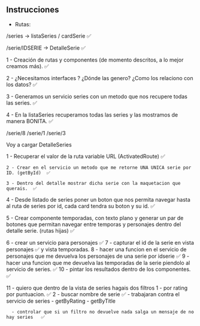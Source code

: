 ## Instrucciones

  - Rutas:

  /series -> listaSeries  / cardSerie ✅
  
  /serie/IDSERIE -> DetalleSerie ✅

  1 - Creación de rutas y componentes (de momento descritos, a lo mejor creamos más). ✅

 2 - ¿Necesitamos interfaces ? ¿Dónde las genero? ¿Como los relaciono con los datos? ✅

   3 - Generamos un servicio series con un metodo que nos recupere todas las series.  ✅

   4 - En la listaSeries recuperamos todas las series y las mostramos de manera BONITA.  ✅


/serie/8
/serie/1
/serie/3

Voy a cargar DetalleSeries 
 
  1 - Recuperar el valor de la ruta variable URL (ActivatedRoute)  ✅

    2 - Crear en el servicio un metodo que me retorne UNA UNICA serie por ID. (getById)  ✅

    3 - Dentro del detalle mostrar dicha serie con la maquetacion que querais.  ✅

   4 - Desde listado de series poner un boton que nos permita navegar hasta al ruta de series por id, cada card tendra su boton y su id.  ✅

  5 - Crear componente temporadas, con texto plano y generar un par de botones que permitan navegar entre temporas y personajes dentro del detalle serie. (rutas hijas) ✅

  6 - crear un servicio para personajes ✅
  7 - capturar el id de la serie en vista personajes ✅ y vista temporadas. 
  8 - hacer una funcion en el servicio de personajes que me devuelva los personajes de una serie por idserie ✅
  9 - hacer una funcion que me devuelva las temporadas de la serie piendolo al servicio de series. ✅
  10 - pintar los resultados dentro de los componentes.  ✅

  11 - quiero que dentro de la vista de series hagais dos filtros
           1 - por rating por puntuacion. ✅
           2 - buscar nombre de serie ✅
      - trabajaran contra el servicio de series
                - getByRating
                - getByTitle

      - controlar que si un filtro no devuelve nada salga un mensaje de no hay series   ✅
